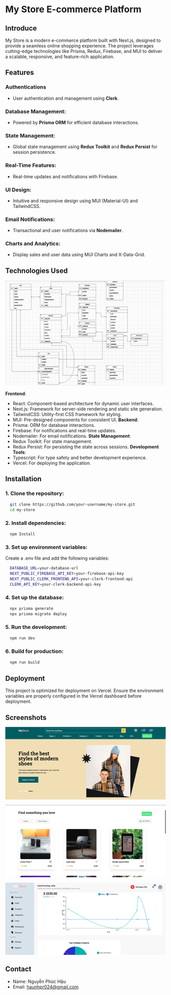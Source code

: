 
# My Store E-commerce Platform
## Introduce
My Store is a modern e-commerce platform built with Next.js, designed to provide a seamless online shopping experience. The project leverages cutting-edge technologies like Prisma, Redux, Firebase, and MUI to deliver a scalable, responsive, and feature-rich application.




## Features
### Authentications
- User authentication and management using **Clerk**.

### Database Management:
- Powered by **Prisma ORM** for efficient database interactions.

### State Management:
- Global state management using **Redux Toolkit** and **Redux Persist** for session persistence.

### Real-Time Features:
- Real-time updates and notifications with Firebase.

### UI Design:
- Intuitive and responsive design using MUI (Material-UI) and TailwindCSS.

### Email Notifications:
- Transactional and user notifications via **Nodemailer**.

### Charts and Analytics:
- Display sales and user data using MUI Charts and X-Data-Grid.







## Technologies Used
![App Screenshot](ERD.png)

**Frontend**:
- React: Component-based architecture for dynamic user interfaces.
- Next.js: Framework for server-side rendering and static site generation.
- TailwindCSS: Utility-first CSS framework for styling.
- MUI: Pre-designed components for consistent UI.
**Backend**:
- Prisma: ORM for database interactions.
- Firebase: For notifications and real-time updates.
- Nodemailer: For email notifications.
**State Management**:
- Redux Toolkit: For state management.
- Redux Persist: For persisting the state across sessions.
**Development Tools**:
- Typescript: For type safety and better development experience.
- Vercel: For deploying the application.

## Installation

### 1. Clone the repository:
```bash
  git clone https://github.com/your-username/my-store.git  
  cd my-store  
```

### 2. Install dependencies:
```bash
  npm Install 
```

### 3. Set up environment variables:
Create a .env file and add the following variables:
```bash
  DATABASE_URL=your-database-url  
  NEXT_PUBLIC_FIREBASE_API_KEY=your-firebase-api-key  
  NEXT_PUBLIC_CLERK_FRONTEND_API=your-clerk-frontend-api  
  CLERK_API_KEY=your-clerk-backend-api-key  
```

### 4. Set up the database:
```bash
  npx prisma generate  
  npx prisma migrate deploy  
```

### 5. Run the development:
```bash
  npm run dev  
```

### 6. Build for production:
```bash
  npm run build
```

## Deployment
This project is optimized for deployment on Vercel. Ensure the environment variables are properly configured in the Vercel dashboard before deployment.


## Screenshots

![App Screenshot](homepage.png)

![App Screenshot](showproduct.png)

![App Screenshot](dashboard.png)


## Contact

- Name: Nguyễn Phúc Hậu
- Email: haunhpr024@gmail.com

